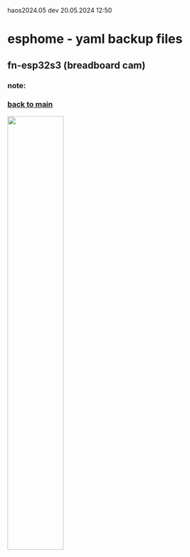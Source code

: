 haos2024.05 dev 20.05.2024 12:50

# esphome - yaml backup files 
## fn-esp32s3 (breadboard cam)

### note: 
### <a href="https://github.com/7even2023/haos2024.05">back to main</a>
<img src='ch0-003_ultimate_box_unboxed_board.jpg' width='50%'/>
